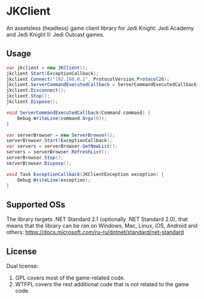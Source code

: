 # JKClient
An assetsless (headless) game client library for Jedi Knight: Jedi Academy and Jedi Knight II: Jedi Outcast games.

## Usage
```csharp
var jkclient = new JKClient();
jkclient.Start(ExceptionCallback);
jkclient.Connect("192.168.0.1", ProtocolVersion.Protocol26);
jkclient.ServerCommandExecutedCallback = ServerCommandExecutedCallback;
jkclient.Disconnect();
jkclient.Stop();
jkclient.Dispose();
```

```csharp
void ServerCommandExecutedCallback(Command command) {
	Debug.WriteLine(command.Argv(0));
}
```

```csharp
var serverBrowser = new ServerBrowser();
serverBrowser.Start(ExceptionCallback);
var servers = serverBrowser.GetNewList();
servers = serverBrowser.RefreshList();
serverBrowser.Stop();
serverBrowser.Dispose();
```

```csharp
void Task ExceptionCallback(JKClientException exception) {
	Debug.WriteLine(exception);
}
```

## Supported OSs
The library targets .NET Standard 2.1 (optionally .NET Standard 2.0), that means that the library can be ran on Windows, Mac, Linux, iOS, Android and others:
https://docs.microsoft.com/ru-ru/dotnet/standard/net-standard

## License
Dual license:
1. GPL covers most of the game-related code.
2. WTFPL covers the rest additional code that is not related to the game code.

